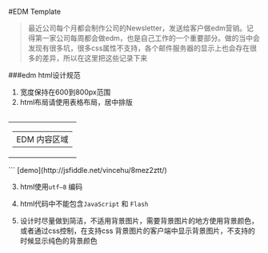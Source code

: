 #EDM Template
>最近公司每个月都会制作公司的Newsletter，发送给客户做edm营销。记得第一家公司每周都会做edm，也是自己工作的一个重要部分。做的当中会发现有很多坑，很多css属性不支持，各个邮件服务器的显示上也会存在很多的差异，所以在这里把这些记录下来

###edm html设计规范
1. 宽度保持在600到800px范围
2. html布局请使用表格布局，居中排版
    ```html
<table width="100%" cellpadding="0" cellspacing="0" border="0">
    <tbody>
      <tr>
        <td>
          <table width="750" align="center" cellpadding="0" cellspacing="0" border="0">
            <tbody>
                <tr>
                    <td>EDM 内容区域</td>
                </tr>
            </tbody>
          </table>
        </td>
      </tr>
    </tbody>
</table>
    ```
    [demo](http://jsfiddle.net/vincehu/8mez2ztt/)    

3. html使用`utf—8` 编码
4. html代码中不能包含`JavaScript` 和 `Flash`     

5. 设计时尽量做到简洁，不适用背景图片，需要背景图片的地方使用背景颜色，或者通过css控制，在支持css 背景图片的客户端中显示背景图片，不支持的时候显示纯色的背景颜色
